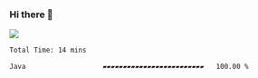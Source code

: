 ### Hi there 👋
![](https://komarev.com/ghpvc/?username=Wardiusz)
<!--START_SECTION:waka-->

```txt
Total Time: 14 mins

Java                   ▰▰▰▰▰▰▰▰▰▰▰▰▰▰▰▰▰▰▰▰▰▰▰▰▰   100.00 %
```

<!--END_SECTION:waka-->

